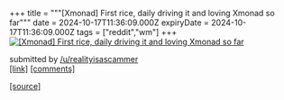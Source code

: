 +++
title = """[Xmonad] First rice, daily driving it and loving Xmonad so far"""
date = 2024-10-17T11:36:09.000Z
expiryDate = 2024-10-17T11:36:09.000Z
tags = ["reddit","wm"]
+++
[![[Xmonad] First rice, daily driving it and loving Xmonad so far](https://b.thumbs.redditmedia.com/wqNOrvS7v1JG89SX9PX-0RBwraLZuwyrlaMm5Aa2xRQ.jpg "[Xmonad] First rice, daily driving it and loving Xmonad so far")](https://www.reddit.com/r/unixporn/comments/1g5oskd/xmonad_first_rice_daily_driving_it_and_loving/)

submitted by [/u/realityisascammer](https://www.reddit.com/user/realityisascammer)  
[\[link\]](https://www.reddit.com/gallery/1g5oskd) [\[comments\]](https://www.reddit.com/r/unixporn/comments/1g5oskd/xmonad_first_rice_daily_driving_it_and_loving/)

[[source]](https://www.reddit.com/r/unixporn/comments/1g5oskd/xmonad_first_rice_daily_driving_it_and_loving/)
